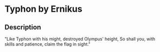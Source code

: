 # Typhon by Ernikus
## Description

"Like Typhon with his might, destroyed Olympus' height,
So shall you, with skills and patience, claim the flag in sight."